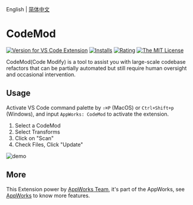 English | [简体中文](https://github.com/apptools-lab/appworks/blob/master/extensions/codemod/README.zh-CN.md)

# CodeMod

[![Version for VS Code Extension](https://vsmarketplacebadge.apphb.com/version-short/iceworks-team.iceworks-codemod.svg?logo=visual-studio-code)](https://marketplace.visualstudio.com/items?itemName=iceworks-team.iceworks-codemod)
[![Installs](https://vsmarketplacebadge.apphb.com/installs-short/iceworks-team.iceworks-codemod.svg)](https://marketplace.visualstudio.com/items?itemName=iceworks-team.iceworks-codemod)
[![Rating](https://vsmarketplacebadge.apphb.com/rating-short/iceworks-team.iceworks-codemod.svg)](https://marketplace.visualstudio.com/items?itemName=iceworks-team.iceworks-codemod)
[![The MIT License](https://img.shields.io/badge/license-MIT-blue.svg)](http://opensource.org/licenses/MIT)

CodeMod(Code Modify) is a tool to assist you with large-scale codebase refactors that can be partially automated but still require human oversight and occasional intervention.

## Usage

Activate VS Code command palette by `⇧⌘P` (MacOS) or `Ctrl+Shift+p` (Windows), and input `AppWorks: CodeMod` to activate the extension.

1. Select a CodeMod
2. Select Transforms
3. Click on "Scan"
4. Check Files, Click "Update"

![demo](https://img.alicdn.com/imgextra/i2/O1CN010cWCws22u21x1KNkv_!!6000000007179-1-tps-1446-906.gif)

## More

This Extension power by [AppWorks Team](https://marketplace.visualstudio.com/publishers/iceworks-team), it's part of the AppWorks, see [AppWorks](https://marketplace.visualstudio.com/items?itemName=iceworks-team.iceworks) to know more features.
